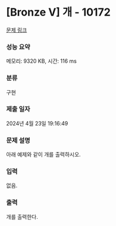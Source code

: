 # [Bronze V] 개 - 10172 

[문제 링크](https://www.acmicpc.net/problem/10172) 

### 성능 요약

메모리: 9320 KB, 시간: 116 ms

### 분류

구현

### 제출 일자

2024년 4월 23일 19:16:49

### 문제 설명

<p>아래 예제와 같이 개를 출력하시오.</p>

### 입력 

 <p>없음.</p>

### 출력 

 <p>개를 출력한다.</p>

